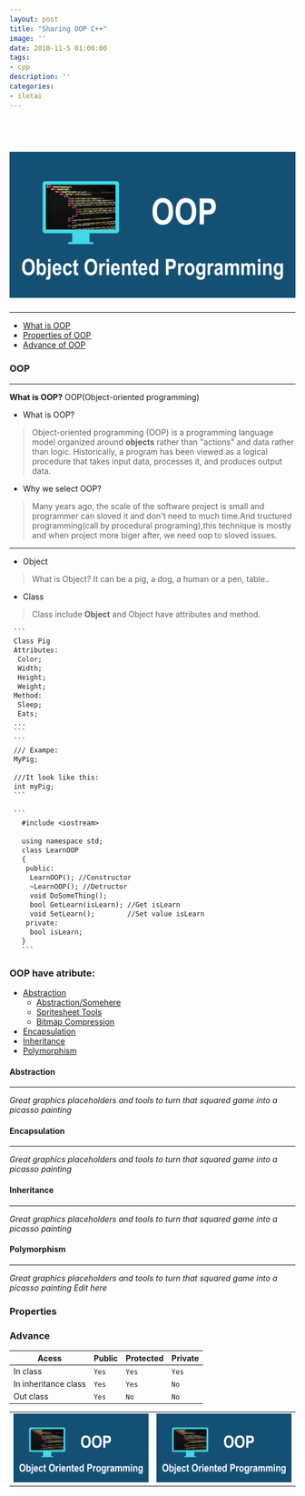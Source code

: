 ```yaml
---
layout: post
title: "Sharing OOP C++"
image: ''
date: 2018-11-5 01:00:00
tags:
- cpp
description: ''
categories:
- iletai 
---
```


<h1 align="center">
    <img width="1200" src="https://github.com/iletai/space-jekyll-template/blob/master/src/img/object-oriented-programming-oop.png?raw=true" alt="logo"/>
</h1>
<hr/>

- [What is OOP](#oop)
- [Properties of OOP](#properties)
- [Advance of OOP](#advance)


### OOP
--------

**What is OOP?**
OOP(Object-oriented programming) 

 * What is OOP?
  > Object-oriented programming (OOP) is a programming language model organized around **objects** rather than "actions" and data rather than logic. Historically, a program has been viewed as a logical procedure that takes input data, processes it, and produces output data.
  
 * Why we select OOP?
  > Many years ago, the scale of the software project is small and programmer can sloved it and don't need to much time.And tructured programming(call by procedural programing),this technique is mostly and when project more biger after, we need oop to sloved issues.

---

 * Object 
  > What is Object? It can be a pig, a dog, a human or a pen, table..

 * Class
  > Class include **Object** and Object have attributes and method.

     ```
     Class Pig
     Attributes:
      Color;
      Width;
      Height;
      Weight;
     Method:
      Sleep;
      Eats;
     ...
     ```
     ```
     /// Exampe:
     MyPig;

     ///It look like this:
     int myPig;
     ```
     
     ```
       #include <iostream>

       using namespace std;
       class LearnOOP
       {
        public: 
         LearnOOP(); //Constructor
         ~LearnOOP(); //Detructor
         void DoSomeThing();
         bool GetLearn(isLearn); //Get isLearn
         void SetLearn();        //Set value isLearn
        private:
         bool isLearn;
       }  
       ```
### OOP have atribute: 

  - [Abstraction](#abstraction)
    - [Abstraction/Somehere](#somehere)
    - [Spritesheet Tools](#spritesheet-tools)
    - [Bitmap Compression](#bitmap-compression)
  - [Encapsulation](#encapsulation)
  - [Inheritance](#inheritance)
  - [Polymorphism](#polymorphism)

#### Abstraction  
--------
*Great graphics placeholders and tools to turn that squared game into a picasso painting*

#### Encapsulation
--------
*Great graphics placeholders and tools to turn that squared game into a picasso painting*

#### Inheritance
--------
*Great graphics placeholders and tools to turn that squared game into a picasso painting*

#### Polymorphism
--------
*Great graphics placeholders and tools to turn that squared game into a picasso painting*
*Edit here*


      

### Properties

### Advance
 
|Acess|Public| Protected|Private|
|--|--|--|--|
|In class|`Yes`|`Yes`|`Yes`
|In inheritance class|`Yes`|`Yes`|`No`
|Out class|`Yes`|`No`|`No`

 <table><tr>
    <td> <img src="https://github.com/iletai/space-jekyll-template/blob/master/src/img/object-oriented-programming-oop.png?raw=true" alt="Drawing" style="width: 250px;"/> </td>
    <td> <img src="https://github.com/iletai/space-jekyll-template/blob/master/src/img/object-oriented-programming-oop.png?raw=true" alt="Drawing" style="width: 250px;"/> </td>
  </tr></table>
  

